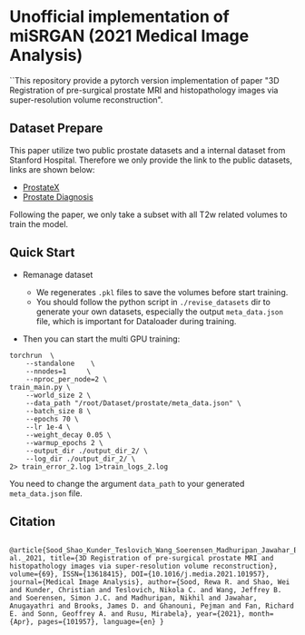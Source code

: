 # Unofficial implementation of miSRGAN (2021 Medical Image Analysis)

``This repository provide a pytorch version implementation of paper "3D Registration of pre-surgical prostate MRI and histopathology images via super-resolution volume reconstruction".


## Dataset Prepare
This paper utilize two public prostate datasets and a internal dataset from Stanford Hospital. Therefore we only provide the link to the public datasets, links are shown below:

- [ProstateX](https://wiki.cancerimagingarchive.net/pages/viewpage.action?pageId=23691656#23691656860763166b154d3b8294e6ff0c206fa5)
- [Prostate Diagnosis](https://wiki.cancerimagingarchive.net/display/Public/PROSTATE-DIAGNOSIS#327725498004a7544e04a10a36cf7ed85def9d0)

Following the paper, we only take a subset with all T2w related volumes to train the model.

## Quick Start
- Remanage dataset
  - We regenerates `.pkl` files to save the volumes before start training.
  - You should follow the python script in `./revise_datasets` dir to generate your own datasets, especially the output `meta_data.json` file, which is important for Dataloader during training.

- Then you can start the multi GPU training:
```
torchrun  \
    --standalone    \
    --nnodes=1     \
    --nproc_per_node=2 \
train_main.py \
    --world_size 2 \
    --data_path "/root/Dataset/prostate/meta_data.json" \
    --batch_size 8 \
    --epochs 70 \
    --lr 1e-4 \
    --weight_decay 0.05 \
    --warmup_epochs 2 \
    --output_dir ./output_dir_2/ \
    --log_dir ./output_dir_2/ \
2> train_error_2.log 1>train_logs_2.log
```
You need to change the argument `data_path` to your generated `meta_data.json` file.

## Citation
```
 @article{Sood_Shao_Kunder_Teslovich_Wang_Soerensen_Madhuripan_Jawahar_Brooks_Ghanouni_et al._2021, title={3D Registration of pre-surgical prostate MRI and histopathology images via super-resolution volume reconstruction}, volume={69}, ISSN={13618415}, DOI={10.1016/j.media.2021.101957}, journal={Medical Image Analysis}, author={Sood, Rewa R. and Shao, Wei and Kunder, Christian and Teslovich, Nikola C. and Wang, Jeffrey B. and Soerensen, Simon J.C. and Madhuripan, Nikhil and Jawahar, Anugayathri and Brooks, James D. and Ghanouni, Pejman and Fan, Richard E. and Sonn, Geoffrey A. and Rusu, Mirabela}, year={2021}, month={Apr}, pages={101957}, language={en} }

```
